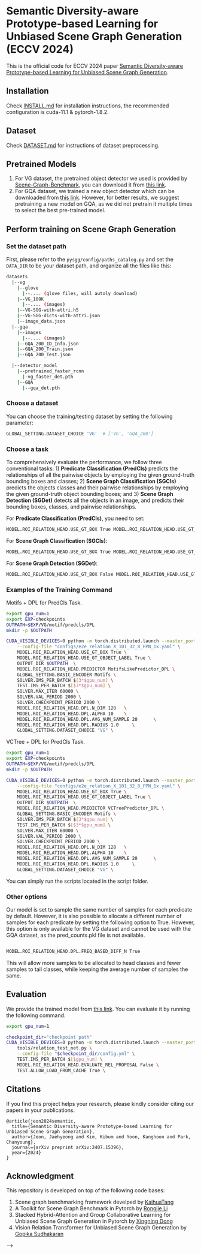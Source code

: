 # Semantic Diversity-aware Prototype-based Learning for Unbiased Scene Graph Generation (ECCV 2024)

This is the official code for ECCV 2024 paper [Semantic Diversity-aware Prototype-based Learning for Unbiased Scene Graph Generation](https://arxiv.org/abs/2407.15396).

## Installation

Check [INSTALL.md](INSTALL.md) for installation instructions, the recommended configuration is cuda-11.1 & pytorch-1.8.2.  

## Dataset

Check [DATASET.md](DATASET.md) for instructions of dataset preprocessing.


## Pretrained Models

1. For VG dataset, the pretrained object detector we used is provided by [Scene-Graph-Benchmark](https://github.com/KaihuaTang/Scene-Graph-Benchmark.pytorch), you can download it from [this link](https://shanghaitecheducn-my.sharepoint.com/:u:/g/personal/lirj2_shanghaitech_edu_cn/EQIy64T-EK9Er9y8kVCDaukB79gJwfSsEIbey9g0Xag6lg?e=wkKHJs). 
2. For GQA dataset, we trained a new object detector which can be downloaded from [this link](https://drive.google.com/drive/folders/1OS4-XOQmDZtL9Tssy1jWG-LTupBgIFEX?usp=drive_link). However, for better results, we suggest pretraining a new model on GQA, as we did not pretrain it multiple times to select the best pre-trained model.


## Perform training on Scene Graph Generation

### Set the dataset path

First, please refer to the ```pysgg/config/paths_catalog.py``` and set the ```DATA_DIR``` to be your dataset path, and organize all the files like this:
```bash
datasets
  |--vg   
    |--glove
      |--.... (glove files, will autoly download)
    |--VG_100K
      |--.... (images)
    |--VG-SGG-with-attri.h5 
    |--VG-SGG-dicts-with-attri.json
    |--image_data.json    
  |--gqa
    |--images
      |--.... (images)
    |--GQA_200_ID_Info.json
    |--GQA_200_Train.json
    |--GQA_200_Test.json

  |--detector_model
    |--pretrained_faster_rcnn
      |-vg_faster_det.pth
    |--GQA
      |--gqa_det.pth

```

### Choose a dataset

You can choose the training/testing dataset by setting the following parameter:
``` bash
GLOBAL_SETTING.DATASET_CHOICE 'VG'  # ['VG', 'GQA_200']
```

### Choose a task

To comprehensively evaluate the performance, we follow three conventional tasks: 1) **Predicate Classification (PredCls)** predicts the relationships of all the pairwise objects by employing the given ground-truth bounding boxes and classes; 2) **Scene Graph Classification (SGCls)** predicts the objects classes and their pairwise relationships by employing the given ground-truth object bounding boxes; and 3) **Scene Graph Detection (SGDet)** detects all the objects in an image, and predicts their bounding boxes, classes, and pairwise relationships.

For **Predicate Classification (PredCls)**, you need to set:
``` bash
MODEL.ROI_RELATION_HEAD.USE_GT_BOX True MODEL.ROI_RELATION_HEAD.USE_GT_OBJECT_LABEL True
```
For **Scene Graph Classification (SGCls)**:
``` bash
MODEL.ROI_RELATION_HEAD.USE_GT_BOX True MODEL.ROI_RELATION_HEAD.USE_GT_OBJECT_LABEL False
```
For **Scene Graph Detection (SGDet)**:
``` bash
MODEL.ROI_RELATION_HEAD.USE_GT_BOX False MODEL.ROI_RELATION_HEAD.USE_GT_OBJECT_LABEL False
```

### Examples of the Training Command


Motifs + DPL for PredCls Task.
```bash
export gpu_num=1
export EXP=checkpoints
OUTPATH=$EXP/VG/motif/predcls/DPL
mkdir -p $OUTPATH

CUDA_VISIBLE_DEVICES=0 python -m torch.distributed.launch --master_port 10001 --nproc_per_node=1 \
    --config-file "configs/e2e_relation_X_101_32_8_FPN_1x.yaml" \
    MODEL.ROI_RELATION_HEAD.USE_GT_BOX True \
    MODEL.ROI_RELATION_HEAD.USE_GT_OBJECT_LABEL True \
    OUTPUT_DIR $OUTPATH  \
    MODEL.ROI_RELATION_HEAD.PREDICTOR MotifsLikePredictor_DPL \
    GLOBAL_SETTING.BASIC_ENCODER Motifs \
    SOLVER.IMS_PER_BATCH $[3*$gpu_num] \
    TEST.IMS_PER_BATCH $[$3*$gpu_num] \
    SOLVER.MAX_ITER 60000 \
    SOLVER.VAL_PERIOD 2000 \
    SOLVER.CHECKPOINT_PERIOD 2000 \
    MODEL.ROI_RELATION_HEAD.DPL.N_DIM 128   \
    MODEL.ROI_RELATION_HEAD.DPL.ALPHA 10    \
    MODEL.ROI_RELATION_HEAD.DPL.AVG_NUM_SAMPLE 20      \
    MODEL.ROI_RELATION_HEAD.DPL.RADIUS 1.0     \
    GLOBAL_SETTING.DATASET_CHOICE "VG" \
```


VCTree + DPL for PredCls Task.
```bash
export gpu_num=1
export EXP=checkpoints
OUTPATH=$EXP/VG/motif/predcls/DPL
mkdir -p $OUTPATH

CUDA_VISIBLE_DEVICES=0 python -m torch.distributed.launch --master_port 10001 --nproc_per_node=1 \
    --config-file "configs/e2e_relation_X_101_32_8_FPN_1x.yaml" \
    MODEL.ROI_RELATION_HEAD.USE_GT_BOX True \
    MODEL.ROI_RELATION_HEAD.USE_GT_OBJECT_LABEL True \
    OUTPUT_DIR $OUTPATH  \
    MODEL.ROI_RELATION_HEAD.PREDICTOR VCTreePredictor_DPL \
    GLOBAL_SETTING.BASIC_ENCODER Motifs \
    SOLVER.IMS_PER_BATCH $[3*$gpu_num] \
    TEST.IMS_PER_BATCH $[$3*$gpu_num] \
    SOLVER.MAX_ITER 60000 \
    SOLVER.VAL_PERIOD 2000 \
    SOLVER.CHECKPOINT_PERIOD 2000 \
    MODEL.ROI_RELATION_HEAD.DPL.N_DIM 128   \
    MODEL.ROI_RELATION_HEAD.DPL.ALPHA 10    \
    MODEL.ROI_RELATION_HEAD.DPL.AVG_NUM_SAMPLE 20      \
    MODEL.ROI_RELATION_HEAD.DPL.RADIUS 1.0     \
    GLOBAL_SETTING.DATASET_CHOICE "VG" \
```

You can simply run the scripts located in the script folder.

### Other options

Our model is set to sample the same number of samples for each predicate by default. However, it is also possible to allocate a different number of samples for each predicate by setting the following option to True. However, this option is only available for the VG dataset and cannot be used with the GQA dataset, as the pred_counts.pkl file is not available.
``` bash

MODEL.ROI_RELATION_HEAD.DPL.FREQ_BASED_DIFF_N True
```

This will allow more samples to be allocated to head classes and fewer samples to tail classes, while keeping the average number of samples the same.

## Evaluation

We provide the trained model from [this link](https://drive.google.com/drive/folders/1OS4-XOQmDZtL9Tssy1jWG-LTupBgIFEX?usp=drive_link). You can evaluate it by running the following command.

```bash
export gpu_num=1

checkpoint_dir="checkpoint path"
CUDA_VISIBLE_DEVICES=0 python -m torch.distributed.launch --master_port 10001 --nproc_per_node=1 \
    tools/relation_test_net.py \
    --config-file "$checkpoint_dir/config.yml" \
    TEST.IMS_PER_BATCH $[$gpu_num] \
    MODEL.ROI_RELATION_HEAD.EVALUATE_REL_PROPOSAL False \
    TEST.ALLOW_LOAD_FROM_CACHE True \
```

## Citations

If you find this project helps your research, please kindly consider citing our papers in your publications.

```
@article{jeon2024semantic,
  title={Semantic Diversity-aware Prototype-based Learning for Unbiased Scene Graph Generation},
  author={Jeon, Jaehyeong and Kim, Kibum and Yoon, Kanghoon and Park, Chanyoung},
  journal={arXiv preprint arXiv:2407.15396},
  year={2024}
}
```


## Acknowledgment
This repository is developed on top of the following code bases:

1. Scene graph benchmarking framework develped by [KaihuaTang](https://github.com/KaihuaTang/Scene-Graph-Benchmark.pytorch)
2. A Toolkit for Scene Graph Benchmark in Pytorch by [Rongjie Li](https://github.com/SHTUPLUS/PySGG)
3. Stacked Hybrid-Attention and Group Collaborative Learning for Unbiased Scene Graph Generation in Pytorch by [Xingning Dong](https://github.com/dongxingning/SHA-GCL-for-SGG)
4. Vision Relation Transformer for Unbiased Scene Graph Generation by [Gopika Sudhakaran](https://github.com/visinf/veto)

-->